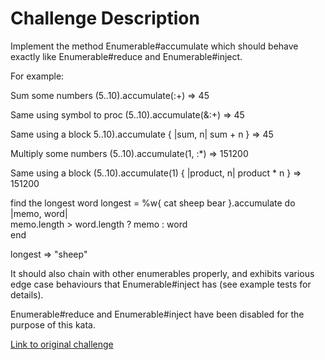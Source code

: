 Challenge Description
=====================

Implement the method Enumerable#accumulate which should behave exactly like Enumerable#reduce and Enumerable#inject.

For example:

Sum some numbers
(5..10).accumulate(:+)
=> 45

Same using symbol to proc
(5..10).accumulate(&:+)
=> 45

Same using a block
5..10).accumulate { |sum, n| sum + n }
=> 45

Multiply some numbers
(5..10).accumulate(1, :*)
=> 151200

Same using a block
(5..10).accumulate(1) { |product, n| product * n }
=> 151200

find the longest word
longest = %w{ cat sheep bear }.accumulate do |memo, word|<br>
  memo.length > word.length ? memo : word<br>
end

longest
=> "sheep"

It should also chain with other enumerables properly, and exhibits various edge case behaviours that Enumerable#inject has (see example tests for details).

Enumerable#reduce and Enumerable#inject have been disabled for the purpose of this kata.

[Link to original challenge](https://www.codewars.com/kata/52f863119ac9ced78b0006ff/train/ruby)